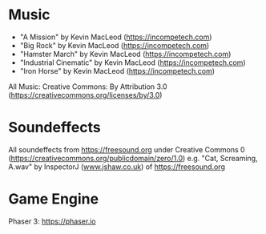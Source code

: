 Music
=====

* "A Mission" by Kevin MacLeod (https://incompetech.com)
* "Big Rock" by Kevin MacLeod (https://incompetech.com)
* "Hamster March" by Kevin MacLeod (https://incompetech.com)
* "Industrial Cinematic" by Kevin MacLeod (https://incompetech.com)
* "Iron Horse" by Kevin MacLeod (https://incompetech.com)

All Music: Creative Commons: By Attribution 3.0 (https://creativecommons.org/licenses/by/3.0)

Soundeffects
============

All soundeffects from https://freesound.org under Creative Commons 0 (https://creativecommons.org/publicdomain/zero/1.0)
e.g. "Cat, Screaming, A.wav" by InspectorJ (www.jshaw.co.uk) of https://freesound.org

Game Engine
===========

Phaser 3: https://phaser.io
